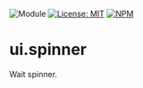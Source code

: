 ![Module](https://img.shields.io/badge/%40platform-ui.spinner-%23EA4E7E.svg)
[![License: MIT](https://img.shields.io/badge/license-MIT-blue.svg)](https://opensource.org/licenses/MIT)
[![NPM](https://img.shields.io/npm/v/@platform/ui.spinner.svg?colorB=blue&style=flat)](https://www.npmjs.com/package/@platform/ui.spinner)

# ui.spinner
Wait spinner.

